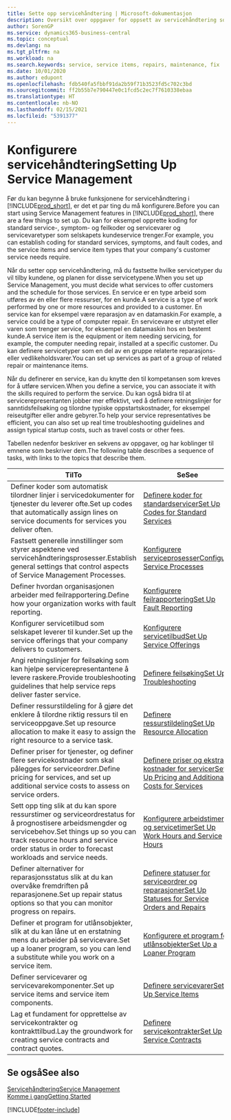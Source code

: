 ```yaml
---
title: Sette opp servicehåndtering | Microsoft-dokumentasjon
description: Oversikt over oppgaver for oppsett av servicehåndtering som er tilpasset måten organisasjonene håndterer tjenestene på.
author: SorenGP
ms.service: dynamics365-business-central
ms.topic: conceptual
ms.devlang: na
ms.tgt_pltfrm: na
ms.workload: na
ms.search.keywords: service, service items, repairs, maintenance, fix
ms.date: 10/01/2020
ms.author: edupont
ms.openlocfilehash: fdb540fa5fbbf91da2b59f71b3523fd5c702c3bd
ms.sourcegitcommit: ff2b55b7e790447e0c1fcd5c2ec7f7610338ebaa
ms.translationtype: HT
ms.contentlocale: nb-NO
ms.lasthandoff: 02/15/2021
ms.locfileid: "5391377"
---
```

# <a name="setting-up-service-management"></a><span data-ttu-id="d5948-103">Konfigurere servicehåndtering</span><span class="sxs-lookup"><span data-stu-id="d5948-103">Setting Up Service Management</span></span>
<span data-ttu-id="d5948-104">Før du kan begynne å bruke funksjonene for servicehåndtering i [!INCLUDE[prod_short](includes/prod_short.md)], er det et par ting du må konfigurere.</span><span class="sxs-lookup"><span data-stu-id="d5948-104">Before you can start using Service Management features in [!INCLUDE[prod_short](includes/prod_short.md)], there are a few things to set up.</span></span> <span data-ttu-id="d5948-105">Du kan for eksempel opprette koding for standard service-, symptom- og feilkoder og servicevarer og servicevaretyper som selskapets kundeservice trenger.</span><span class="sxs-lookup"><span data-stu-id="d5948-105">For example, you can establish coding for standard services, symptoms, and fault codes, and the service items and service item types that your company's customer service needs require.</span></span>  

<span data-ttu-id="d5948-106">Når du setter opp servicehåndtering, må du fastsette hvilke servicetyper du vil tilby kundene, og planen for disse servicetypene.</span><span class="sxs-lookup"><span data-stu-id="d5948-106">When you set up Service Management, you must decide what services to offer customers and the schedule for those services.</span></span> <span data-ttu-id="d5948-107">En service er en type arbeid som utføres av én eller flere ressurser, for en kunde.</span><span class="sxs-lookup"><span data-stu-id="d5948-107">A service is a type of work performed by one or more resources and provided to a customer.</span></span> <span data-ttu-id="d5948-108">En service kan for eksempel være reparasjon av en datamaskin.</span><span class="sxs-lookup"><span data-stu-id="d5948-108">For example, a service could be a type of computer repair.</span></span> <span data-ttu-id="d5948-109">En servicevare er utstyret eller varen som trenger service, for eksempel en datamaskin hos en bestemt kunde.</span><span class="sxs-lookup"><span data-stu-id="d5948-109">A service item is the equipment or item needing servicing, for example, the computer needing repair, installed at a specific customer.</span></span> <span data-ttu-id="d5948-110">Du kan definere servicetyper som en del av en gruppe relaterte reparasjons- eller vedlikeholdsvarer.</span><span class="sxs-lookup"><span data-stu-id="d5948-110">You can set up services as part of a group of related repair or maintenance items.</span></span>  
  
<span data-ttu-id="d5948-111">Når du definerer en service, kan du knytte den til kompetansen som kreves for å utføre servicen.</span><span class="sxs-lookup"><span data-stu-id="d5948-111">When you define a service, you can associate it with the skills required to perform the service.</span></span> <span data-ttu-id="d5948-112">Du kan også bidra til at servicerepresentanten jobber mer effektivt, ved å definere retningslinjer for sanntidsfeilsøking og tilordne typiske oppstartskostnader, for eksempel reiseutgifter eller andre gebyrer.</span><span class="sxs-lookup"><span data-stu-id="d5948-112">To help your service representatives be efficient, you can also set up real time troubleshooting guidelines and assign typical startup costs, such as travel costs or other fees.</span></span>  

<span data-ttu-id="d5948-113">Tabellen nedenfor beskriver en sekvens av oppgaver, og har koblinger til emnene som beskriver dem.</span><span class="sxs-lookup"><span data-stu-id="d5948-113">The following table describes a sequence of tasks, with links to the topics that describe them.</span></span>  
  
| <span data-ttu-id="d5948-114">Til</span><span class="sxs-lookup"><span data-stu-id="d5948-114">To</span></span> | <span data-ttu-id="d5948-115">Se</span><span class="sxs-lookup"><span data-stu-id="d5948-115">See</span></span> |
| --- | --- |
| <span data-ttu-id="d5948-116">Definer koder som automatisk tilordner linjer i servicedokumenter for tjenester du leverer ofte.</span><span class="sxs-lookup"><span data-stu-id="d5948-116">Set up codes that automatically assign lines on service documents for services you deliver often.</span></span> |[<span data-ttu-id="d5948-117">Definere koder for standardservicer</span><span class="sxs-lookup"><span data-stu-id="d5948-117">Set Up Codes for Standard Services</span></span>](service-how-setup-service-coding.md)|
| <span data-ttu-id="d5948-118">Fastsett generelle innstillinger som styrer aspektene ved servicehåndteringsprosesser.</span><span class="sxs-lookup"><span data-stu-id="d5948-118">Establish general settings that control aspects of Service Management Processes.</span></span>|[<span data-ttu-id="d5948-119">Konfigurere serviceprosesser</span><span class="sxs-lookup"><span data-stu-id="d5948-119">Configure Service Processes</span></span>](service-setup-service-processes.md)|
| <span data-ttu-id="d5948-120">Definer hvordan organisasjonen arbeider med feilrapportering.</span><span class="sxs-lookup"><span data-stu-id="d5948-120">Define how your organization works with fault reporting.</span></span> |[<span data-ttu-id="d5948-121">Konfigurere feilrapportering</span><span class="sxs-lookup"><span data-stu-id="d5948-121">Set Up Fault Reporting</span></span>](service-how-setup-fault-reporting.md) |
| <span data-ttu-id="d5948-122">Konfigurer servicetilbud som selskapet leverer til kunder.</span><span class="sxs-lookup"><span data-stu-id="d5948-122">Set up the service offerings that your company delivers to customers.</span></span>|[<span data-ttu-id="d5948-123">Konfigurere servicetilbud</span><span class="sxs-lookup"><span data-stu-id="d5948-123">Set Up Service Offerings</span></span>](service-how-setup-service-offerings.md)|
| <span data-ttu-id="d5948-124">Angi retningslinjer for feilsøking som kan hjelpe servicerepresentantene å levere raskere.</span><span class="sxs-lookup"><span data-stu-id="d5948-124">Provide troubleshooting guidelines that help service reps deliver faster service.</span></span> |[<span data-ttu-id="d5948-125">Definere feilsøking</span><span class="sxs-lookup"><span data-stu-id="d5948-125">Set Up Troubleshooting</span></span>](service-how-setup-troubleshooting.md) |
| <span data-ttu-id="d5948-126">Definer ressurstildeling for å gjøre det enklere å tilordne riktig ressurs til en serviceoppgave.</span><span class="sxs-lookup"><span data-stu-id="d5948-126">Set up resource allocation to make it easy to assign the right resource to a service task.</span></span> |[<span data-ttu-id="d5948-127">Definere ressurstildeling</span><span class="sxs-lookup"><span data-stu-id="d5948-127">Set Up Resource Allocation</span></span>](service-how-setup-resource-allocation.md) |
| <span data-ttu-id="d5948-128">Definer priser for tjenester, og definer flere servicekostnader som skal pålegges for serviceordrer.</span><span class="sxs-lookup"><span data-stu-id="d5948-128">Define pricing for services, and set up additional service costs to assess on service orders.</span></span> |[<span data-ttu-id="d5948-129">Definere priser og ekstra kostnader for servicer</span><span class="sxs-lookup"><span data-stu-id="d5948-129">Set Up Pricing and Additional Costs for Services</span></span>](service-how-setup-service-costs-pricing.md)|
| <span data-ttu-id="d5948-130">Sett opp ting slik at du kan spore ressurstimer og serviceordrestatus for å prognostisere arbeidsmengder og servicebehov.</span><span class="sxs-lookup"><span data-stu-id="d5948-130">Set things up so you can track resource hours and service order status in order to forecast workloads and service needs.</span></span>|[<span data-ttu-id="d5948-131">Konfigurere arbeidstimer og servicetimer</span><span class="sxs-lookup"><span data-stu-id="d5948-131">Set Up Work Hours and Service Hours</span></span>](service-how-setup-work-service-hours.md)|
| <span data-ttu-id="d5948-132">Definer alternativer for reparasjonsstatus slik at du kan overvåke fremdriften på reparasjonene.</span><span class="sxs-lookup"><span data-stu-id="d5948-132">Set up repair status options so that you can monitor progress on repairs.</span></span> | [<span data-ttu-id="d5948-133">Definere statuser for serviceordrer og reparasjoner</span><span class="sxs-lookup"><span data-stu-id="d5948-133">Set Up Statuses for Service Orders and Repairs</span></span>](service-order-repair-status.md)|
| <span data-ttu-id="d5948-134">Definer et program for utlånsobjekter, slik at du kan låne ut en erstatning mens du arbeider på servicevare.</span><span class="sxs-lookup"><span data-stu-id="d5948-134">Set up a loaner program, so you can lend a substitute while you work on a service item.</span></span> |[<span data-ttu-id="d5948-135">Konfigurere et program for utlånsobjekter</span><span class="sxs-lookup"><span data-stu-id="d5948-135">Set Up a Loaner Program</span></span>](service-how-setup-loaner-program.md) |
| <span data-ttu-id="d5948-136">Definer servicevarer og servicevarekomponenter.</span><span class="sxs-lookup"><span data-stu-id="d5948-136">Set up service items and service item components.</span></span> |[<span data-ttu-id="d5948-137">Definere servicevarer</span><span class="sxs-lookup"><span data-stu-id="d5948-137">Set Up Service Items</span></span>](service-how-setup-service-items.md) |
| <span data-ttu-id="d5948-138">Lag et fundament for opprettelse av servicekontrakter og kontrakttilbud.</span><span class="sxs-lookup"><span data-stu-id="d5948-138">Lay the groundwork for creating service contracts and contract quotes.</span></span> |[<span data-ttu-id="d5948-139">Definere servicekontrakter</span><span class="sxs-lookup"><span data-stu-id="d5948-139">Set Up Service Contracts</span></span>](service-how-setup-service-contracts.md) |

## <a name="see-also"></a><span data-ttu-id="d5948-140">Se også</span><span class="sxs-lookup"><span data-stu-id="d5948-140">See also</span></span>
[<span data-ttu-id="d5948-141">Servicehåndtering</span><span class="sxs-lookup"><span data-stu-id="d5948-141">Service Management</span></span>](service-service.md)  
[<span data-ttu-id="d5948-142">Komme i gang</span><span class="sxs-lookup"><span data-stu-id="d5948-142">Getting Started</span></span>](product-get-started.md)  


[!INCLUDE[footer-include](includes/footer-banner.md)]